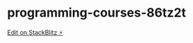 # programming-courses-86tz2t

[Edit on StackBlitz ⚡️](https://stackblitz.com/edit/programming-courses-86tz2t)